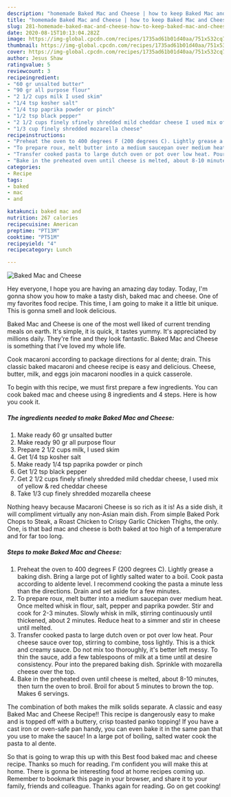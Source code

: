 ```yaml
---
description: "homemade Baked Mac and Cheese | how to keep Baked Mac and Cheese"
title: "homemade Baked Mac and Cheese | how to keep Baked Mac and Cheese"
slug: 281-homemade-baked-mac-and-cheese-how-to-keep-baked-mac-and-cheese
date: 2020-08-15T10:13:04.282Z
image: https://img-global.cpcdn.com/recipes/1735ad61b01d40aa/751x532cq70/baked-mac-and-cheese-recipe-main-photo.jpg
thumbnail: https://img-global.cpcdn.com/recipes/1735ad61b01d40aa/751x532cq70/baked-mac-and-cheese-recipe-main-photo.jpg
cover: https://img-global.cpcdn.com/recipes/1735ad61b01d40aa/751x532cq70/baked-mac-and-cheese-recipe-main-photo.jpg
author: Jesus Shaw
ratingvalue: 5
reviewcount: 3
recipeingredient:
- "60 gr unsalted butter"
- "90 gr all purpose flour"
- "2 1/2 cups milk I used skim"
- "1/4 tsp kosher salt"
- "1/4 tsp paprika powder or pinch"
- "1/2 tsp black pepper"
- "2 1/2 cups finely sfinely shredded mild cheddar cheese I used mix of yellow  red cheddar cheese"
- "1/3 cup finely shredded mozarella cheese"
recipeinstructions:
- "Preheat the oven to 400 degrees F (200 degrees C). Lightly grease a  baking dish. Bring a large pot of lightly salted water to a boil. Cook pasta according to aldente level. I recommend cooking the pasta a minute less than the directions.  Drain and set aside for a few minutes."
- "To prepare roux, melt butter into a medium saucepan over medium heat. Once melted whisk in flour, salt, pepper and paprika powder. Stir and cook for 2-3 minutes. Slowly whisk in milk, stirring continuously until thickened, about 2 minutes. Reduce heat to a simmer and stir in cheese until melted."
- "Transfer cooked pasta to large dutch oven or pot over low heat. Pour cheese sauce over top, stirring to combine, toss lightly. This is a thick and creamy sauce. Do not mix too thoroughly, it&#39;s better left messy. To thin the sauce, add a few tablespoons of milk at a time until at desire consistency. Pour into the prepared baking dish. Sprinkle with mozarella cheese over the top."
- "Bake in the preheated oven until cheese is melted, about 8-10 minutes, then turn the oven to broil. Broil for about 5 minutes to brown the top. Makes 6 servings."
categories:
- Recipe
tags:
- baked
- mac
- and

katakunci: baked mac and 
nutrition: 267 calories
recipecuisine: American
preptime: "PT13M"
cooktime: "PT51M"
recipeyield: "4"
recipecategory: Lunch

---
```



![Baked Mac and Cheese](https://img-global.cpcdn.com/recipes/1735ad61b01d40aa/751x532cq70/baked-mac-and-cheese-recipe-main-photo.jpg)

Hey everyone, I hope you are having an amazing day today. Today, I'm gonna show you how to make a tasty dish, baked mac and cheese. One of my favorites food recipe. This time, I am going to make it a little bit unique. This is gonna smell and look delicious.

Baked Mac and Cheese is one of the most well liked of current trending meals on earth. It's simple, it is quick, it tastes yummy. It's appreciated by millions daily. They're fine and they look fantastic. Baked Mac and Cheese is something that I've loved my whole life.

Cook macaroni according to package directions for al dente; drain. This classic baked macaroni and cheese recipe is easy and delicious. Cheese, butter, milk, and eggs join macaroni noodles in a quick casserole.


To begin with this recipe, we must first prepare a few ingredients. You can cook baked mac and cheese using 8 ingredients and 4 steps. Here is how you cook it.

<!--inarticleads1-->

##### The ingredients needed to make Baked Mac and Cheese:

1. Make ready 60 gr unsalted butter
1. Make ready 90 gr all purpose flour
1. Prepare 2 1/2 cups milk, I used skim
1. Get 1/4 tsp kosher salt
1. Make ready 1/4 tsp paprika powder or pinch
1. Get 1/2 tsp black pepper
1. Get 2 1/2 cups finely sfinely shredded mild cheddar cheese, I used mix of yellow &amp; red cheddar cheese
1. Take 1/3 cup finely shredded mozarella cheese


Nothing heavy because Macaroni Cheese is so rich as it is! As a side dish, it will compliment virtually any non-Asian main dish. From simple Baked Pork Chops to Steak, a Roast Chicken to Crispy Garlic Chicken Thighs, the only. One, is that bad mac and cheese is both baked at too high of a temperature and for far too long. 

<!--inarticleads2-->

##### Steps to make Baked Mac and Cheese:

1. Preheat the oven to 400 degrees F (200 degrees C). Lightly grease a  baking dish. Bring a large pot of lightly salted water to a boil. Cook pasta according to aldente level. I recommend cooking the pasta a minute less than the directions.  Drain and set aside for a few minutes.
1. To prepare roux, melt butter into a medium saucepan over medium heat. Once melted whisk in flour, salt, pepper and paprika powder. Stir and cook for 2-3 minutes. Slowly whisk in milk, stirring continuously until thickened, about 2 minutes. Reduce heat to a simmer and stir in cheese until melted.
1. Transfer cooked pasta to large dutch oven or pot over low heat. Pour cheese sauce over top, stirring to combine, toss lightly. This is a thick and creamy sauce. Do not mix too thoroughly, it&#39;s better left messy. To thin the sauce, add a few tablespoons of milk at a time until at desire consistency. Pour into the prepared baking dish. Sprinkle with mozarella cheese over the top.
1. Bake in the preheated oven until cheese is melted, about 8-10 minutes, then turn the oven to broil. Broil for about 5 minutes to brown the top. Makes 6 servings.


The combination of both makes the milk solids separate. A classic and easy Baked Mac and Cheese Recipe!! This recipe is dangerously easy to make and is topped off with a buttery, crisp toasted panko topping! If you have a cast iron or oven-safe pan handy, you can even bake it in the same pan that you use to make the sauce! In a large pot of boiling, salted water cook the pasta to al dente. 

So that is going to wrap this up with this Best food baked mac and cheese recipe. Thanks so much for reading. I'm confident you will make this at home. There is gonna be interesting food at home recipes coming up. Remember to bookmark this page in your browser, and share it to your family, friends and colleague. Thanks again for reading. Go on get cooking!
